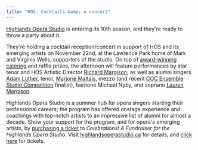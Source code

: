 ```yaml
---
title: "HOS: Cocktails &amp; a concert"
---
```


[Highlands Opera Studio](/scene/companies/highlands-opera-studio/) is entering its 10th season, and they're ready to throw a party about it.

They're holding a cocktail reception/concert in support of HOS and its emerging artists on November 22nd, at the Lawrence Park home of Mark and Virginia Wells, supporters of the studio. On top of [award-winning catering](http://rhubarbhaliburton.com/?page_id=19) and raffle prizes, the afternoon will feature performances by star tenor and HOS Artistic Director [Richard Margison](/scene/people/richard-margison/), as well as alumni singers [Adam Luther](/scene/people/adam-luther/), tenor, [Marjorie Maltais](/scene/people/marjorie-maltais/), mezzo (and recent [COC Ensemble Studio Competition](/she-saidhe-said-centre-stage-2015/) finalist), baritone Michael Nyby, and soprano [Lauren Margison](/scene/people/lauren-margison/).

Highlands Opera Studio is a summer hub for opera singers starting their professional careers; the program has offered onstage experience and coachings with top-notch artists to an impressive list of alumni for almost a decade. Show your support for the program, and for opera's emerging artists, by [purchasing a ticket](http://www.brownpapertickets.com/event/2432758) to *Celebrations! A Fundraiser for the Highlands Opera Studio*. Visit [highlandsoperastudio.ca](http://www.highlandsoperastudio.com/index.html#sthash.slylhGDO.dpbs) for details, and [click here](http://www.brownpapertickets.com/event/24327580) for tickets.
